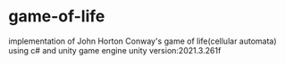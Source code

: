 # game-of-life
implementation of John Horton Conway's game of life(cellular automata) using c# and unity game engine 
unity version:2021.3.261f
